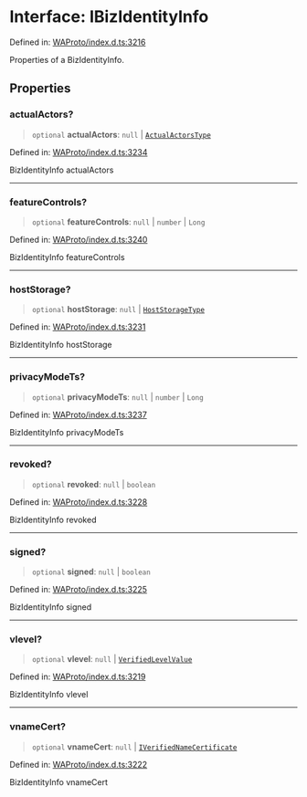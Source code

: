 # Interface: IBizIdentityInfo

Defined in: [WAProto/index.d.ts:3216](https://github.com/Fokusdotid/Baileys/blob/3533fb5d5a1e97f0cc8384505a121b389a346518/WAProto/index.d.ts#L3216)

Properties of a BizIdentityInfo.

## Properties

### actualActors?

> `optional` **actualActors**: `null` \| [`ActualActorsType`](../namespaces/BizIdentityInfo/enumerations/ActualActorsType.md)

Defined in: [WAProto/index.d.ts:3234](https://github.com/Fokusdotid/Baileys/blob/3533fb5d5a1e97f0cc8384505a121b389a346518/WAProto/index.d.ts#L3234)

BizIdentityInfo actualActors

***

### featureControls?

> `optional` **featureControls**: `null` \| `number` \| `Long`

Defined in: [WAProto/index.d.ts:3240](https://github.com/Fokusdotid/Baileys/blob/3533fb5d5a1e97f0cc8384505a121b389a346518/WAProto/index.d.ts#L3240)

BizIdentityInfo featureControls

***

### hostStorage?

> `optional` **hostStorage**: `null` \| [`HostStorageType`](../namespaces/BizIdentityInfo/enumerations/HostStorageType.md)

Defined in: [WAProto/index.d.ts:3231](https://github.com/Fokusdotid/Baileys/blob/3533fb5d5a1e97f0cc8384505a121b389a346518/WAProto/index.d.ts#L3231)

BizIdentityInfo hostStorage

***

### privacyModeTs?

> `optional` **privacyModeTs**: `null` \| `number` \| `Long`

Defined in: [WAProto/index.d.ts:3237](https://github.com/Fokusdotid/Baileys/blob/3533fb5d5a1e97f0cc8384505a121b389a346518/WAProto/index.d.ts#L3237)

BizIdentityInfo privacyModeTs

***

### revoked?

> `optional` **revoked**: `null` \| `boolean`

Defined in: [WAProto/index.d.ts:3228](https://github.com/Fokusdotid/Baileys/blob/3533fb5d5a1e97f0cc8384505a121b389a346518/WAProto/index.d.ts#L3228)

BizIdentityInfo revoked

***

### signed?

> `optional` **signed**: `null` \| `boolean`

Defined in: [WAProto/index.d.ts:3225](https://github.com/Fokusdotid/Baileys/blob/3533fb5d5a1e97f0cc8384505a121b389a346518/WAProto/index.d.ts#L3225)

BizIdentityInfo signed

***

### vlevel?

> `optional` **vlevel**: `null` \| [`VerifiedLevelValue`](../namespaces/BizIdentityInfo/enumerations/VerifiedLevelValue.md)

Defined in: [WAProto/index.d.ts:3219](https://github.com/Fokusdotid/Baileys/blob/3533fb5d5a1e97f0cc8384505a121b389a346518/WAProto/index.d.ts#L3219)

BizIdentityInfo vlevel

***

### vnameCert?

> `optional` **vnameCert**: `null` \| [`IVerifiedNameCertificate`](IVerifiedNameCertificate.md)

Defined in: [WAProto/index.d.ts:3222](https://github.com/Fokusdotid/Baileys/blob/3533fb5d5a1e97f0cc8384505a121b389a346518/WAProto/index.d.ts#L3222)

BizIdentityInfo vnameCert
